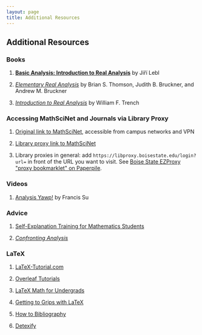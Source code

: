 ```yaml
---
layout: page
title: Additional Resources
---
```


## Additional Resources

### Books

1.  [**Basic Analysis: Introduction to Real Analysis**](https://www.jirka.org/ra/) by Jiří Lebl

2.  [*Elementary Real Analysis*](http://www.classicalrealanalysis.info/com/Elementary-Real-Analysis.php)
    by Brian S. Thomson, Judith B. Bruckner, and Andrew M. Bruckner

3.  [*Introduction to Real Analysis*](https://digitalcommons.trinity.edu/mono/7/) by William F. Trench


### Accessing MathSciNet and Journals via Library Proxy

1.  [Original link to MathSciNet](https://mathscinet.ams.org), accessible from campus networks and VPN

2.  [Library proxy link to MathSciNet](https://libproxy.boisestate.edu/login?url=http://mathscinet.ams.org)

3.  Library proxies in general: add `https://libproxy.boisestate.edu/login?url=` in front
    of the URL you want to visit.
    See [Boise State EZProxy "proxy bookmarklet" on Paperpile](https://paperpile.com/p/proxy-boisestate/).



### Videos

1.  [Analysis Yawp!](http://analysisyawp.blogspot.com) by Francis Su



### Advice

1.  [Self-Explanation Training for Mathematics Students](https://www.lboro.ac.uk/media/media/schoolanddepartments/mathematics-education-centre/downloads/research/SE-booklet.pdf)

2.  [*Confronting Analysis*](https://marktomforde.com/academic/mathmajors/mathmajors.html#FunLinks)


### LaTeX

1.  [LaTeX-Tutorial.com](https://www.latex-tutorial.com)

2.  [Overleaf Tutorials](https://www.overleaf.com/learn/latex/Tutorials)

3.  [LaTeX Math for Undergrads](http://tug.ctan.org/info/undergradmath/undergradmath.pdf)

4.  [Getting to Grips with LaTeX](https://www.andy-roberts.net/writing/latex)

5.  [How to Bibliography](https://zteitler.github.io/assets/how-to-bibliography.pdf)

6.  [Detexify](https://detexify.kirelabs.org/classify.html)
